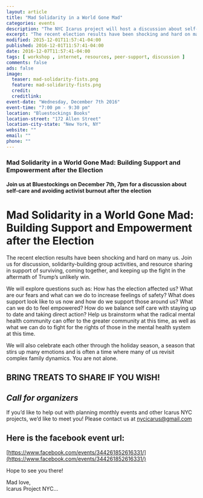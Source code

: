 ```yaml
---
layout: article
title: "Mad Solidarity in a World Gone Mad"
categories: events
description: "The NYC Icarus project will host a discussion about self-care and avoiding activist burnout after the election"
excerpt: "The recent election results have been shocking and hard on many us. Join us for discussion, solidarity-building group activities, and resource sharing in support of surviving, coming together, and keeping up the fight in the aftermath of Trump’s unlikely win."
modified: 2015-12-01T11:57:41-04:00
published: 2016-12-01T11:57:41-04:00
date: 2016-12-07T11:57:41-04:00
tags: [ workshop , internet, resources, peer-support, discussion ]
comments: false
ads: false
image:
  teaser: mad-solidarity-fists.png
  feature: mad-solidarity-fists.png
  credit: 
  creditlink: 
event-date: "Wednesday, December 7th 2016"
event-time: "7:00 pm - 9:30 pm"
location: "Bluestockings Books"
location-street: "172 Allen Street"
location-city-state: "New York, NY"
website: ""
email: ""
phone: ""
---
```

### Mad Solidarity in a World Gone Mad: Building Support and Empowerment after the Election

#### Join us at Bluestockings on December 7th, 7pm for a discussion about self-care and avoiding activist burnout after the election

# Mad Solidarity in a World Gone Mad: Building Support and Empowerment after the Election

The recent election results have been shocking and hard on many us. Join us for discussion, solidarity-building group activities, and resource sharing in support of surviving, coming together, and keeping up the fight in the aftermath of Trump’s unlikely win.

We will explore questions such as: How has the election affected us? What are our fears and what can we do to increase feelings of safety? What does support look like to us now and how do we support those around us? What can we do to feel empowered? How do we balance self care with staying up to date and taking direct action? Help us brainstorm what the radical mental health community can offer to the greater community at this time, as well as what we can do to fight for the rights of those in the mental health system at this time.

We will also celebrate each other through the holiday season, a season that stirs up many emotions and is often a time where many of us revisit complex family dynamics. You are not alone.


##  BRING TREATS TO SHARE IF YOU WISH!

## *Call for organizers*

If you’d like to help out with planning monthly events and other Icarus NYC projects, we’d like to meet you! Please contact us at nycicarus@gmail.com

## Here is the facebook event url:
[https://www.facebook.com/events/344261852616331/](https://www.facebook.com/events/344261852616331/)

Hope to see you there!<br>

Mad love,<br>
Icarus Project NYC…<br>
